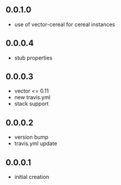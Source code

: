 0.0.1.0
-------

- use of vector-cereal for cereal instances

0.0.0.4
-------

- stub properties

0.0.0.3
-------

- vector <= 0.11
- new travis.yml
- stack support

0.0.0.2
-------

- version bump
- travis.yml update

0.0.0.1
-------

- initial creation
